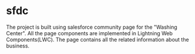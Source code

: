 # sfdc
The project is built using salesforce community page for the "Washing Center". All the page components are implemented in Lightning Web Components(LWC).
The page contains all the related information about the business.
